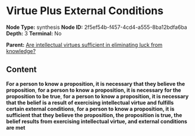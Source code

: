 # Virtue Plus External Conditions

**Node Type:** synthesis
**Node ID:** 2f5ef54b-f457-4cd4-a555-8ba12bdfa6ba
**Depth:** 3
**Terminal:** No

**Parent:** [Are intellectual virtues sufficient in eliminating luck from knowledge?](are-intellectual-virtues-sufficient-in-eliminating-luck-from-knowledge.md)

## Content

**For a person to know a proposition, it is necessary that they believe the proposition**, **for a person to know a proposition, it is necessary for the proposition to be true**, **for a person to know a proposition, it is necessary that the belief is a result of exercising intellectual virtue and fulfills certain external conditions**, **for a person to know a proposition, it is sufficient that they believe the proposition, the proposition is true, the belief results from exercising intellectual virtue, and external conditions are met**
